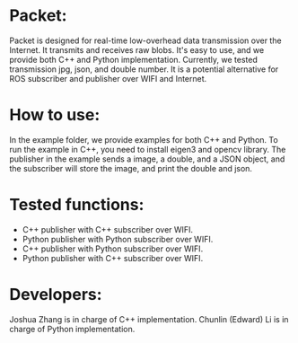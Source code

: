 # Packet:
Packet is designed for real-time low-overhead data transmission over the Internet. It transmits and receives raw blobs. It's easy to use, and we provide both C++ and Python implementation. Currently, we tested transmission jpg, json, and double number. It is a potential alternative for ROS subscriber and publisher over WIFI and Internet.

# How to use:
In the example folder, we provide examples for both C++ and Python. To run the example in C++, you need to install eigen3 and opencv library. The publisher in the example sends a image, a double, and a JSON object, and the subscriber will store the image, and print the double and json.

# Tested functions:
- C++ publisher with C++ subscriber over WIFI.
- Python publisher with Python subscriber over WIFI.
- C++ publisher with Python subscriber over WIFI.
- Python publisher with C++ subscriber over WIFI.

# Developers:
Joshua Zhang is in charge of C++ implementation.
Chunlin (Edward) Li is in charge of Python implementation.
